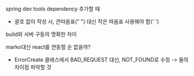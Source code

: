 spring dev tools dependency 추가할 때
- 괄호 없이 작성 시, 큰따옴표(" ") 대신 작은 따옴표 사용해야 함(' ')

build와 서버 구동의 명확한 차이

marko대신 react를 연동할 순 없을까?

- ErrorCreate 클래스에서 BAD_REQUEST 대신, NOT_FOUND로 수정 -> 둘의 차이점 파악할 것